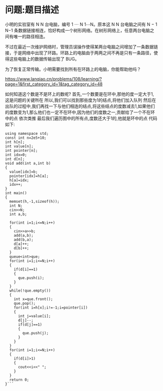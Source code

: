 # 问题:题目描述
小明的实验室有 
N
N 台电脑，编号 
1
⋯
N
1⋯N。原本这 
N
N 台电脑之间有 
N
−
1
N−1 条数据链接相连，恰好构成一个树形网络。在树形网络上，任意两台电脑之间有唯一的路径相连。

不过在最近一次维护网络时，管理员误操作使得某两台电脑之间增加了一条数据链接，于是网络中出现了环路。环路上的电脑由于两两之间不再是只有一条路径，使得这些电脑上的数据传输出现了 BUG。

为了恢复正常传输。小明需要找到所有在环路上的电脑，你能帮助他吗？

https://www.lanqiao.cn/problems/108/learning/?page=1&first_category_id=1&tag_category_id=48

如何知道这个数是不是环上的数呢?
首先,一个数要是在环中,那他的度一定大于1,这是问题的关键所在
所以,我们可以找到那些度为1的结点,将他们加入队列
然后在出队的过程中,我们再找一下与他们相连的结点,将这些结点的度数减去1,如果他们的度数变为1,那么他们也一定不在环中,因为他们的度数之一,贡献给了一个不在环中的点
依次类推
最后我们遍历图中的所有点,度数还大于1的,他就是环中的点
代码如下:
```#include <bits/stdc++.h>
using namespace std;
const int n=2e5+10;
int h[n];
int value[n];
int pointer[n];
int idx=0;
int d[n];
void add(int a,int b)
{
  value[idx]=b;
  pointer[idx]=h[a];
  h[a]=idx;
  idx++;
}
int main()
{
  memset(h,-1,sizeof(h));
  int N;
  cin>>N;
  int a,b;
  
  for(int i=1;i<=N;i++)
  {
    cin>>a>>b;
    add(a,b);
    add(b,a);
    d[a]++;
    d[b]++;
  }
  queue<int>que;
  for(int i=1;i<=N;i++)
  {
    if(d[i]==1)
    {
      que.push(i);
    }
  }
  while(!que.empty())
  {
    int x=que.front();
    que.pop();
    for(int i=h[x];i!=-1;i=pointer[i])
    {
      int j=value[i];
      d[j]--;
      if(d[j]==1)
      {
        que.push(j);
      }
    }
  }
  for(int i=1;i<=N;i++)
  {
    if(d[i]>1)
    {
      cout<<i<<" ";
    }
  }
  return 0;
}```